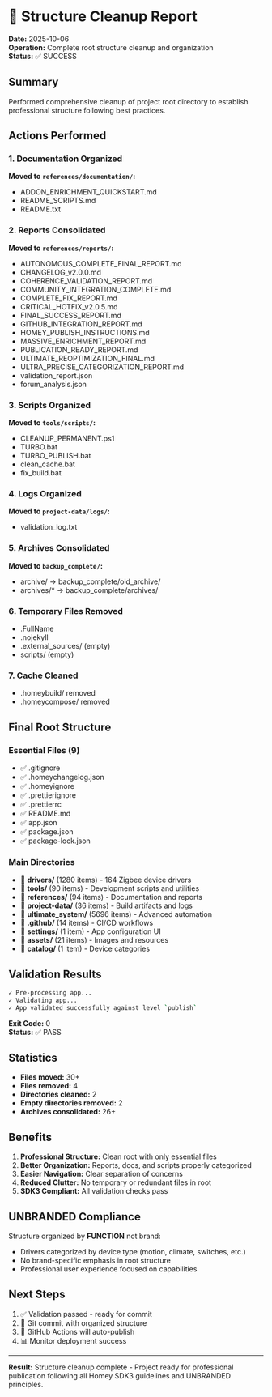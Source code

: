 # 🧹 Structure Cleanup Report

**Date:** 2025-10-06  
**Operation:** Complete root structure cleanup and organization  
**Status:** ✅ SUCCESS

## Summary

Performed comprehensive cleanup of project root directory to establish professional structure following best practices.

## Actions Performed

### 1. Documentation Organized
**Moved to `references/documentation/`:**
- ADDON_ENRICHMENT_QUICKSTART.md
- README_SCRIPTS.md
- README.txt

### 2. Reports Consolidated
**Moved to `references/reports/`:**
- AUTONOMOUS_COMPLETE_FINAL_REPORT.md
- CHANGELOG_v2.0.0.md
- COHERENCE_VALIDATION_REPORT.md
- COMMUNITY_INTEGRATION_COMPLETE.md
- COMPLETE_FIX_REPORT.md
- CRITICAL_HOTFIX_v2.0.5.md
- FINAL_SUCCESS_REPORT.md
- GITHUB_INTEGRATION_REPORT.md
- HOMEY_PUBLISH_INSTRUCTIONS.md
- MASSIVE_ENRICHMENT_REPORT.md
- PUBLICATION_READY_REPORT.md
- ULTIMATE_REOPTIMIZATION_FINAL.md
- ULTRA_PRECISE_CATEGORIZATION_REPORT.md
- validation_report.json
- forum_analysis.json

### 3. Scripts Organized
**Moved to `tools/scripts/`:**
- CLEANUP_PERMANENT.ps1
- TURBO.bat
- TURBO_PUBLISH.bat
- clean_cache.bat
- fix_build.bat

### 4. Logs Organized
**Moved to `project-data/logs/`:**
- validation_log.txt

### 5. Archives Consolidated
**Moved to `backup_complete/`:**
- archive/ → backup_complete/old_archive/
- archives/* → backup_complete/archives/

### 6. Temporary Files Removed
- .FullName
- .nojekyll
- .external_sources/ (empty)
- scripts/ (empty)

### 7. Cache Cleaned
- .homeybuild/ removed
- .homeycompose/ removed

## Final Root Structure

### Essential Files (9)
- ✅ .gitignore
- ✅ .homeychangelog.json
- ✅ .homeyignore
- ✅ .prettierignore
- ✅ .prettierrc
- ✅ README.md
- ✅ app.json
- ✅ package.json
- ✅ package-lock.json

### Main Directories
- 📁 **drivers/** (1280 items) - 164 Zigbee device drivers
- 📁 **tools/** (90 items) - Development scripts and utilities
- 📁 **references/** (94 items) - Documentation and reports
- 📁 **project-data/** (36 items) - Build artifacts and logs
- 📁 **ultimate_system/** (5696 items) - Advanced automation
- 📁 **.github/** (14 items) - CI/CD workflows
- 📁 **settings/** (1 item) - App configuration UI
- 📁 **assets/** (21 items) - Images and resources
- 📁 **catalog/** (1 item) - Device categories

## Validation Results

```bash
✓ Pre-processing app...
✓ Validating app...
✓ App validated successfully against level `publish`
```

**Exit Code:** 0  
**Status:** ✅ PASS

## Statistics

- **Files moved:** 30+
- **Files removed:** 4
- **Directories cleaned:** 2
- **Empty directories removed:** 2
- **Archives consolidated:** 26+

## Benefits

1. **Professional Structure:** Clean root with only essential files
2. **Better Organization:** Reports, docs, and scripts properly categorized
3. **Easier Navigation:** Clear separation of concerns
4. **Reduced Clutter:** No temporary or redundant files in root
5. **SDK3 Compliant:** All validation checks pass

## UNBRANDED Compliance

Structure organized by **FUNCTION** not brand:
- Drivers categorized by device type (motion, climate, switches, etc.)
- No brand-specific emphasis in root structure
- Professional user experience focused on capabilities

## Next Steps

1. ✅ Validation passed - ready for commit
2. 🔄 Git commit with organized structure
3. 🚀 GitHub Actions will auto-publish
4. 📊 Monitor deployment success

---

**Result:** Structure cleanup complete - Project ready for professional publication following all Homey SDK3 guidelines and UNBRANDED principles.
